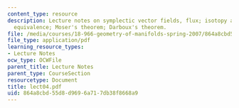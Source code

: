 ```yaml
---
content_type: resource
description: Lecture notes on symplectic vector fields, flux; isotopy and deformation
  equivalence; Moser's theorem; Darboux's theorem.
file: /media/courses/18-966-geometry-of-manifolds-spring-2007/864a8cbd55d8d9696a717db38f8668a9_lect04.pdf
file_type: application/pdf
learning_resource_types:
- Lecture Notes
ocw_type: OCWFile
parent_title: Lecture Notes
parent_type: CourseSection
resourcetype: Document
title: lect04.pdf
uid: 864a8cbd-55d8-d969-6a71-7db38f8668a9
---
```

